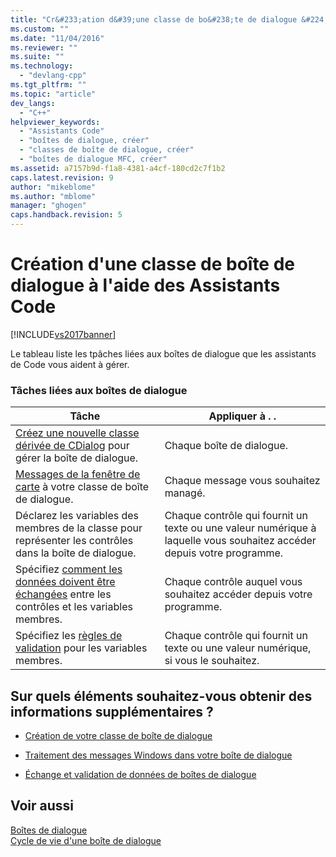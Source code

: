 ```yaml
---
title: "Cr&#233;ation d&#39;une classe de bo&#238;te de dialogue &#224; l&#39;aide des Assistants Code | Microsoft Docs"
ms.custom: ""
ms.date: "11/04/2016"
ms.reviewer: ""
ms.suite: ""
ms.technology: 
  - "devlang-cpp"
ms.tgt_pltfrm: ""
ms.topic: "article"
dev_langs: 
  - "C++"
helpviewer_keywords: 
  - "Assistants Code"
  - "boîtes de dialogue, créer"
  - "classes de boîte de dialogue, créer"
  - "boîtes de dialogue MFC, créer"
ms.assetid: a7157b9d-f1a8-4381-a4cf-180cd2c7f1b2
caps.latest.revision: 9
author: "mikeblome"
ms.author: "mblome"
manager: "ghogen"
caps.handback.revision: 5
---
```

# Cr&#233;ation d&#39;une classe de bo&#238;te de dialogue &#224; l&#39;aide des Assistants Code
[!INCLUDE[vs2017banner](../assembler/inline/includes/vs2017banner.md)]

Le tableau liste les tpâches liées aux boîtes de dialogue que les assistants de Code vous aident à gérer.  
  
### Tâches liées aux boîtes de dialogue  
  
|Tâche|Appliquer à . .|  
|-----------|---------------------|  
|[Créez une nouvelle classe dérivée de CDialog](../mfc/creating-your-dialog-class.md) pour gérer la boîte de dialogue.|Chaque boîte de dialogue.|  
|[Messages de la fenêtre de carte](../mfc/handling-windows-messages-in-your-dialog-box.md) à votre classe de boîte de dialogue.|Chaque message vous souhaitez managé.|  
|Déclarez les variables des membres de la classe pour représenter les contrôles dans la boîte de dialogue.|Chaque contrôle qui fournit un texte ou une valeur numérique à laquelle vous souhaitez accéder depuis votre programme.|  
|Spécifiez [comment les données doivent être échangées](../mfc/dialog-data-exchange-and-validation.md) entre les contrôles et les variables membres.|Chaque contrôle auquel vous souhaitez accéder depuis votre programme.|  
|Spécifiez les [règles de validation](../mfc/dialog-data-exchange-and-validation.md) pour les variables membres.|Chaque contrôle qui fournit un texte ou une valeur numérique, si vous le souhaitez.|  
  
## Sur quels éléments souhaitez\-vous obtenir des informations supplémentaires ?  
  
-   [Création de votre classe de boîte de dialogue](../mfc/creating-your-dialog-class.md)  
  
-   [Traitement des messages Windows dans votre boîte de dialogue](../mfc/handling-windows-messages-in-your-dialog-box.md)  
  
-   [Échange et validation de données de boîtes de dialogue](../mfc/dialog-data-exchange-and-validation.md)  
  
## Voir aussi  
 [Boîtes de dialogue](../mfc/dialog-boxes.md)   
 [Cycle de vie d'une boîte de dialogue](../mfc/life-cycle-of-a-dialog-box.md)
